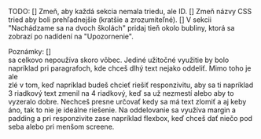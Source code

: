 TODO:
[] Zmeň, aby každá sekcia nemala triedu, ale ID.
[] Zmeň názvy CSS tried aby boli prehľadnejšie (kratšie a zrozumiteľné).
[] V sekcii "Nachádzame sa na dvoch školách" pridaj tieň okolo bubliny, ktorá sa zobrazí po nadídení na "Upozornenie".

Poznámky:
[] <br> sa celkovo nepoužíva skoro vôbec. Jediné užitočné využitie by bolo napríklad pri paragrafoch, kde chceš dlhý text nejako oddeliť. Mimo toho je ale <br> zlé v tom, keď napríklad budeš chcieť riešiť responzivitu, aby sa ti napríklad 3 riadkový text zmenil na 4 riadkový, keď sa už nezmestí alebo aby to vyzeralo dobre.  Nechceš presne určovať kedy sa má text zlomiť a aj keby áno, tak to nie je ideálne riešenie. Na oddelovanie sa využíva margin  a padding  a pri responzivite zase napríklad flexbox, keď chceš dať niečo pod seba alebo pri menšom screene.